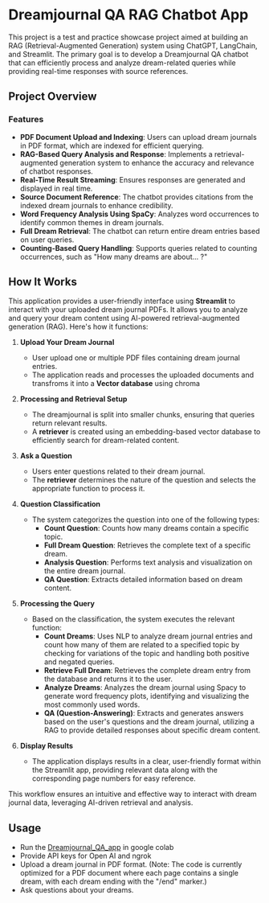 # Dreamjournal QA RAG Chatbot App

This project is a test and practice showcase project aimed at building an RAG (Retrieval-Augmented Generation) system using ChatGPT, LangChain, and Streamlit. The primary goal is to develop a Dreamjournal QA chatbot that can efficiently process and analyze dream-related queries while providing real-time responses with source references.

## Project Overview

### Features
- **PDF Document Upload and Indexing**: Users can upload dream journals in PDF format, which are indexed for efficient querying.
- **RAG-Based Query Analysis and Response**: Implements a retrieval-augmented generation system to enhance the accuracy and relevance of chatbot responses.
- **Real-Time Result Streaming**: Ensures responses are generated and displayed in real time.
- **Source Document Reference**: The chatbot provides citations from the indexed dream journals to enhance credibility.
- **Word Frequency Analysis Using SpaCy**: Analyzes word occurrences to identify common themes in dream journals.
- **Full Dream Retrieval**: The chatbot can return entire dream entries based on user queries.
- **Counting-Based Query Handling**: Supports queries related to counting occurrences, such as "How many dreams are about... ?"

## **How It Works**

This application provides a user-friendly interface using **Streamlit** to interact with your uploaded dream journal PDFs. It allows you to analyze and query your dream content using AI-powered retrieval-augmented generation (RAG). Here's how it functions:

1. **Upload Your Dream Journal**
   - User upload one or multiple PDF files containing dream journal entries.
   - The application reads and processes the uploaded documents and transfroms it into a **Vector database** using chroma

2. **Processing and Retrieval Setup**
   - The dreamjournal is split into smaller chunks, ensuring that queries return relevant results.
   - A **retriever** is created using an embedding-based vector database to efficiently search for dream-related content.

3. **Ask a Question**
   - Users enter questions related to their dream journal.
   - The **retriever** determines the nature of the question and selects the appropriate function to process it.

4. **Question Classification**
   - The system categorizes the question into one of the following types:
     - **Count Question**: Counts how many dreams contain a specific topic.
     - **Full Dream Question**: Retrieves the complete text of a specific dream.
     - **Analysis Question**: Performs text analysis and visualization on the entire dream journal.
     - **QA Question**: Extracts detailed information based on dream content.

5. **Processing the Query**
   - Based on the classification, the system executes the relevant function:
     - **Count Dreams**: Uses NLP to analyze dream journal entries and count how many of them are related to a specified topic by checking for variations of the topic and handling both positive and negated queries. 
     - **Retrieve Full Dream**: Retrieves the complete dream entry from the database and returns it to the user.
     - **Analyze Dreams**:  Analyzes the dream journal using Spacy to generate word frequency plots, identifying and visualizing the most commonly used words.
     - **QA (Question-Answering)**: Extracts and generates answers based on the user's questions and the dream journal, utilizing a RAG to provide detailed responses about specific dream content.

6. **Display Results**
   - The application displays results in a clear, user-friendly format within the Streamlit app, providing relevant data along with the corresponding page numbers for easy reference. 
  
This workflow ensures an intuitive and effective way to interact with dream journal data, leveraging AI-driven retrieval and analysis.

## Usage
- Run the [Dreamjournal_QA_app](https://github.com/SomersInias/Dreamjournal-RAG-Application/blob/main/Dreamjournal_QA_app.ipynb) in google colab
- Provide API keys for Open AI and ngrok
- Upload a dream journal in PDF format. (Note: The code is currently optimized for a PDF document where each page contains a single dream, with each dream ending with the "/end" marker.)
- Ask questions about your dreams.
